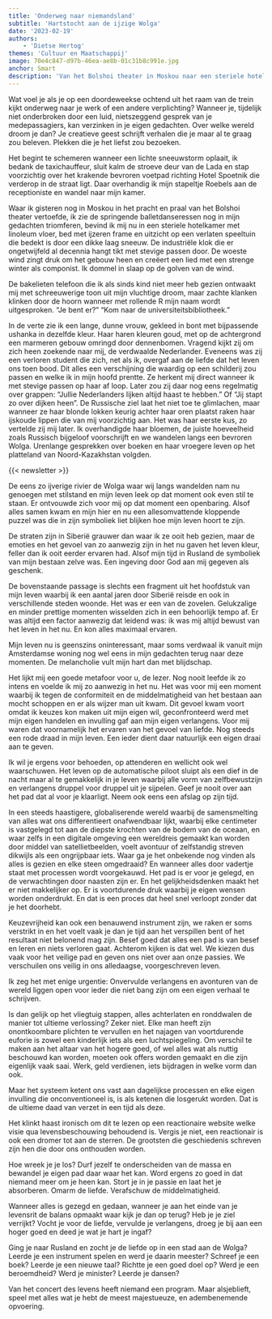 ```yaml
---
title: 'Onderweg naar niemandsland'
subtitle: 'Hartstocht aan de ijzige Wolga'
date: '2023-02-19'
authors:
    - 'Dietse Hertog'
themes: 'Cultuur en Maatschappij'
image: 70e4c847-d97b-46ea-ae8b-01c31b8c991e.jpg
anchor: Smart
description: 'Van het Bolshoi theater in Moskou naar een steriele hotelkamer in Siberië: stap in de schoenen van de auteur en ontdek hoe hij het leven in het nu ontdekte tijdens zijn reis door Rusland.'
---
```


Wat voel je als je op een doordeweekse ochtend uit het raam van de trein kijkt onderweg naar je werk of een andere verplichting? Wanneer je, tijdelijk niet onderbroken door een luid, nietszeggend gesprek van je medepassagiers, kan verzinken in je eigen gedachten. Over welke wereld droom je dan? Je creatieve geest schrijft verhalen die je maar al te graag zou beleven. Plekken die je het liefst zou bezoeken.

Het begint te schemeren wanneer een lichte sneeuwstorm oplaait, ik bedank de taxichauffeur, sluit kalm de stroeve deur van de Lada en stap voorzichtig over het krakende bevroren voetpad richting Hotel Spoetnik die verderop in de straat ligt. Daar overhandig ik mijn stapeltje Roebels aan de receptioniste en wandel naar mijn kamer. 

Waar ik gisteren nog in Moskou in het pracht en praal van het Bolshoi theater vertoefde, ik zie de springende balletdanseressen nog in mijn gedachten triomferen, bevind ik mij nu in een steriele hotelkamer met linoleum vloer, bed met ijzeren frame en uitzicht op een verlaten speeltuin die bedekt is door een dikke laag sneeuw. De industriële klok die er ongetwijfeld al decennia hangt tikt met stevige passen door. De woeste wind zingt druk om het gebouw heen en creëert een lied met een strenge winter als componist. Ik dommel in slaap op de golven van de wind.

De bakelieten telefoon die ik als sinds kind niet meer heb gezien ontwaakt mij met schreeuwerige toon uit mijn vluchtige droom, maar zachte klanken klinken door de hoorn wanneer met rollende R mijn naam wordt uitgesproken. “Je bent er?” “Kom naar de universiteitsbibliotheek.” 

In de verte zie ik een lange, dunne vrouw, gekleed in bont met bijpassende ushanka in dezelfde kleur. Haar haren kleuren goud, met op de achtergrond een marmeren gebouw omringd door dennenbomen. Vragend kijkt zij om zich heen zoekende naar mij, de verdwaalde Nederlander. Eveneens was zij een verloren student die zich, net als ik, overgaf aan de liefde dat het leven ons toen bood. Dit alles een verschijning die waardig op een schilderij zou passen en welke ik in mijn hoofd prentte. Ze herkent mij direct wanneer ik met stevige passen op haar af loop. Later zou zij daar nog eens regelmatig over grappen: “Jullie Nederlanders lijken altijd haast te hebben.” Of “Jij stapt zo over dijken heen”. De Russische ziel laat het niet toe te glimlachen, maar wanneer ze haar blonde lokken keurig achter haar oren plaatst raken haar ijskoude lippen die van mij voorzichtig aan. Het was haar eerste kus, zo vertelde zij mij later. Ik overhandigde haar bloemen, de juiste hoeveelheid zoals Russisch bijgeloof voorschrijft en we wandelen langs een bevroren Wolga. Urenlange gesprekken over boeken en haar vroegere leven op het platteland van Noord-Kazakhstan volgden.

{{< newsletter >}}

De eens zo ijverige rivier de Wolga waar wij langs wandelden nam nu genoegen met stilstand en mijn leven leek op dat moment ook even stil te staan. Er ontvouwde zich voor mij op dat moment een openbaring. Alsof alles samen kwam en mijn hier en nu een allesomvattende kloppende puzzel was die in zijn symboliek liet blijken hoe mijn leven hoort te zijn. 

De straten zijn in Siberië grauwer dan waar ik ze ooit heb gezien, maar de emoties en het gevoel van zo aanwezig zijn in het nu gaven het leven kleur, feller dan ik ooit eerder ervaren had. Alsof mijn tijd in Rusland de symboliek van mijn bestaan zelve was. Een ingeving door God aan mij gegeven als geschenk. 

De bovenstaande passage is slechts een fragment uit het hoofdstuk van mijn leven waarbij ik een aantal jaren door Siberië reisde en ook in verschillende steden woonde. Het was er een van de zovelen. Gelukzalige en minder prettige momenten wisselden zich in een behoorlijk tempo af. Er was altijd een factor aanwezig dat leidend was: ik was mij altijd bewust van het leven in het nu. En kon alles maximaal ervaren.

Mijn leven nu is geenszins oninteressant, maar soms verdwaal ik vanuit mijn Amsterdamse woning nog wel eens in mijn gedachten terug naar deze momenten. De melancholie vult mijn hart dan met blijdschap. 

Het lijkt mij een goede metafoor voor u, de lezer. Nog nooit leefde ik zo intens en voelde ik mij zo aanwezig in het nu. Het was voor mij een moment waarbij ik tegen de conformiteit en de middelmatigheid van het bestaan aan mocht schoppen en er als wijzer man uit kwam. Dit gevoel kwam voort omdat ik keuzes kon maken uit mijn eigen wil, geconfronteerd werd met mijn eigen handelen en invulling gaf aan mijn eigen verlangens. Voor mij waren dat voornamelijk het ervaren van het gevoel van liefde. Nog steeds een rode draad in mijn leven. Een ieder dient daar natuurlijk een eigen draai aan te geven.

Ik wil je ergens voor behoeden, op attenderen en wellicht ook wel waarschuwen. Het leven op de automatische piloot sluipt als een dief in de nacht maar al te gemakkelijk in je leven waarbij alle vorm van zelfbewustzijn en verlangens druppel voor druppel uit je sijpelen. Geef je nooit over aan het pad dat al voor je klaarligt. Neem ook eens een afslag op zijn tijd. 

In een steeds haastigere, globaliserende wereld waarbij de samensmelting van alles wat ons differentieert onafwendbaar lijkt, waarbij elke centimeter is vastgelegd tot aan de diepste krochten van de bodem van de oceaan, en waar zelfs in een digitale omgeving een wereldreis gemaakt kan worden door middel van satellietbeelden, voelt avontuur of zelfstandig streven dikwijls als een ongrijpbaar iets. Waar ga je het onbekende nog vinden als alles is gezien en elke steen omgedraaid? En wanneer alles door vadertje staat met processen wordt voorgekauwd. Het pad is er voor je gelegd, en de verwachtingen door naasten zijn er. En het gelijkheidsdenken maakt het er niet makkelijker op. Er is voortdurende druk waarbij je eigen wensen worden onderdrukt. En dat is een proces dat heel snel verloopt zonder dat je het doorhebt. 

Keuzevrijheid kan ook een benauwend instrument zijn, we raken er soms verstrikt in en het voelt vaak je dan je tijd aan het verspillen bent of het resultaat niet belonend mag zijn. Besef goed dat alles een pad is van besef en leren en niets verloren gaat. Achterom kijken is dat wel. We kiezen dus vaak voor het veilige pad en geven ons niet over aan onze passies. We verschuilen ons veilig in ons alledaagse, voorgeschreven leven.

Ik zeg het met enige urgentie: Onvervulde verlangens en avonturen van de wereld liggen open voor ieder die niet bang zijn om een eigen verhaal te schrijven. 

Is dan gelijk op het vliegtuig stappen, alles achterlaten en ronddwalen de manier tot ultieme verlossing? Zeker niet. Elke man heeft zijn onontkoombare plichten te vervullen en het najagen van voortdurende euforie is zowel een kinderlijk iets als een luchtspiegeling. Om verschil te maken aan het altaar van het hogere goed, of wel alles wat als nuttig beschouwd kan worden, moeten ook offers worden gemaakt en die zijn eigenlijk vaak saai. Werk, geld verdienen, iets bijdragen in welke vorm dan ook. 

Maar het systeem ketent ons vast aan dagelijkse processen en elke eigen invulling die onconventioneel is, is als ketenen die losgerukt worden. Dat is de ultieme daad van verzet in een tijd als deze.

Het klinkt haast ironisch om dit te lezen op een reactionaire website welke visie qua levensbeschouwing behoudend is. Vergis je niet, een reactionair is ook een dromer tot aan de sterren. De grootsten die geschiedenis schreven zijn hen die door ons onthouden worden. 

Hoe wreek je je los? Durf jezelf te onderscheiden van de massa en bewandel je eigen pad daar waar het kan. Word ergens zo goed in dat niemand meer om je heen kan. Stort je in je passie en laat het je absorberen. Omarm de liefde. Verafschuw de middelmatigheid. 

Wanneer alles is gezegd en gedaan, wanneer je aan het einde van je levensrit de balans opmaakt waar kijk je dan op terug? Heb je je ziel verrijkt? Vocht je voor de liefde, vervulde je verlangens, droeg je bij aan een hoger goed en deed je wat je hart je ingaf? 

Ging je naar Rusland en zocht je de liefde op in een stad aan de Wolga? Leerde je een instrument spelen en werd je daarin meester? Schreef je een boek?  Leerde je een nieuwe taal? Richtte je een goed doel op? Werd je een beroemdheid? Werd je minister? Leerde je dansen?

Van het concert des levens heeft niemand een program. Maar alsjeblieft, speel met alles wat je hebt de meest majestueuze, en adembenemende opvoering.
